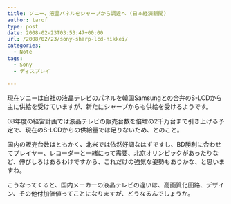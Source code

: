```yaml
---
title: ソニー、液晶パネルをシャープから調達へ (日本経済新聞)
author: tarof
type: post
date: 2008-02-23T03:53:47+00:00
url: /2008/02/23/sony-sharp-lcd-nikkei/
categories:
  - Note
tags:
  - Sony
  - ディスプレイ

---
```

現在ソニーは自社の液晶テレビのパネルを韓国Samsungとの合弁のS-LCDから主に供給を受けていますが、新たにシャープからも供給を受けるようです。
  
08年度の経営計画では液晶テレビの販売台数を倍増の2千万台まで引き上げる予定で、現在のS-LCDからの供給量では足りないため、とのこと。

国内の販売台数はともかく、北米では依然好調なはずですし、BD勝利に合わせてプレイヤー、レコーダーと一緒にって需要、北京オリンピックがあったりなど、伸びしろはあるわけですから、これだけの強気な姿勢もありかな、と思いますね。

こうなってくると、国内メーカーの液晶テレビの違いは、高画質化回路、デザイン、その他付加価値ってことになりますが、どうなるんでしょうか。